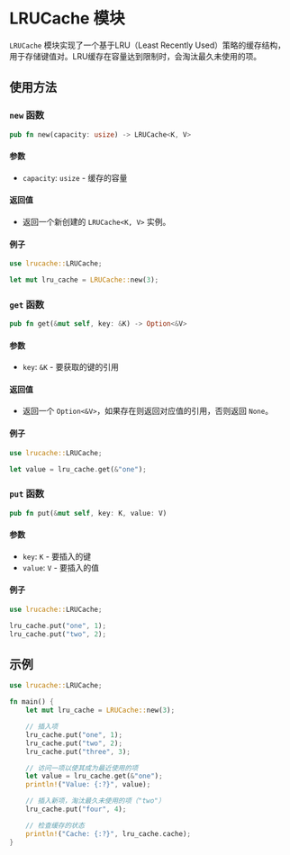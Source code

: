 # LRUCache 模块

`LRUCache` 模块实现了一个基于LRU（Least Recently Used）策略的缓存结构，用于存储键值对。LRU缓存在容量达到限制时，会淘汰最久未使用的项。

## 使用方法

### `new` 函数

```rust
pub fn new(capacity: usize) -> LRUCache<K, V>
```

#### 参数

- `capacity`: `usize` - 缓存的容量

#### 返回值

- 返回一个新创建的 `LRUCache<K, V>` 实例。

#### 例子

```rust
use lrucache::LRUCache;

let mut lru_cache = LRUCache::new(3);
```

### `get` 函数

```rust
pub fn get(&mut self, key: &K) -> Option<&V>
```

#### 参数

- `key`: `&K` - 要获取的键的引用

#### 返回值

- 返回一个 `Option<&V>`，如果存在则返回对应值的引用，否则返回 `None`。

#### 例子

```rust
use lrucache::LRUCache;

let value = lru_cache.get(&"one");
```

### `put` 函数

```rust
pub fn put(&mut self, key: K, value: V)
```

#### 参数

- `key`: `K` - 要插入的键
- `value`: `V` - 要插入的值

#### 例子

```rust
use lrucache::LRUCache;

lru_cache.put("one", 1);
lru_cache.put("two", 2);
```

## 示例

```rust
use lrucache::LRUCache;

fn main() {
    let mut lru_cache = LRUCache::new(3);

    // 插入项
    lru_cache.put("one", 1);
    lru_cache.put("two", 2);
    lru_cache.put("three", 3);

    // 访问一项以使其成为最近使用的项
    let value = lru_cache.get(&"one");
    println!("Value: {:?}", value);

    // 插入新项，淘汰最久未使用的项（"two"）
    lru_cache.put("four", 4);

    // 检查缓存的状态
    println!("Cache: {:?}", lru_cache.cache);
}
```
